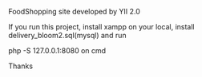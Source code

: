 FoodShopping site developed by YII 2.0

If you run this project, install xampp on your local, install delivery_bloom2.sql(mysql) and run 

php -S 127.0.0.1:8080 on cmd

Thanks
